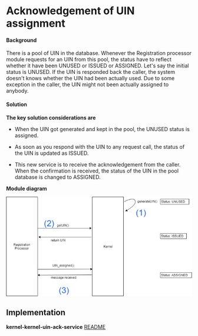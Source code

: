 ﻿# Acknowledgement of UIN assignment

#### Background

There is a pool of UIN in the database. Whenever the Registration processor module requests for an UIN from this pool, the status have to reflect whether it have been UNUSED or ISSUED or ASSIGNED. Let's say the initial status is UNUSED. If the UIN is responded back the caller, the system doesn't knows whether the UIN had been actually used. Due to some exception in the caller, the UIN might not been actually assigned to anybody. 

#### Solution



**The key solution considerations are**


- When the UIN got generated and kept in the pool, the UNUSED status is assigned. 

- As soon as you respond with the UIN to any request call, the status of the UIN is updated as ISSUED. 

- This new service is to receive the acknowledgement from the caller. When the confirmation is received, the status of the UIN in the pool database is changed to ASSIGNED. 


**Module diagram**



![Module Diagram](_images/kernel-uin-ack-service.jpg)



## Implementation


**kernel-kernel-uin-ack-service** [README](../../kernel/kernel-uin-ack-service/README.md)
